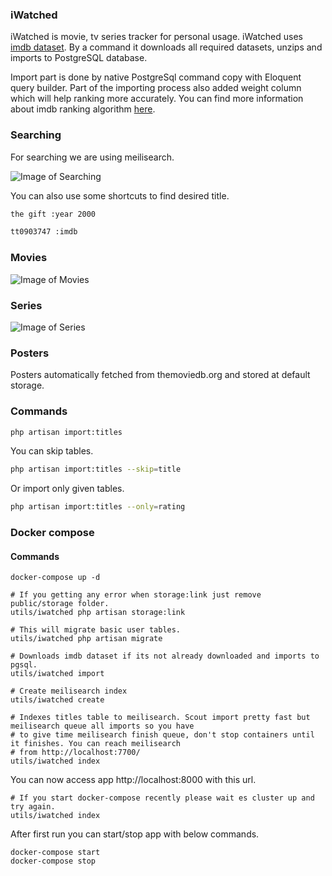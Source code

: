 ### iWatched

iWatched is movie, tv series tracker for personal usage. iWatched uses [imdb dataset](https://datasets.imdbws.com/). By a command it downloads all required datasets, unzips and imports to PostgreSQL database.

Import part is done by native PostgreSql command copy with Eloquent query builder. Part of the importing process also added weight column which will help ranking more accurately. You can find more information about imdb ranking algorithm [here](https://en.wikipedia.org/wiki/IMDb#Rankings).

### Searching

For searching we are using meilisearch.

![Image of Searching](./public/images/search.gif)

You can also use some shortcuts to find desired title.

```sh
the gift :year 2000
```

```sh
tt0903747 :imdb
```

### Movies

![Image of Movies](./public/images/movies.png)

### Series

![Image of Series](./public/images/series.png)

### Posters

Posters automatically fetched from themoviedb.org and stored at default storage.

### Commands

```sh
php artisan import:titles
```

You can skip tables.

```sh
php artisan import:titles --skip=title
```

Or import only given tables.

```sh
php artisan import:titles --only=rating
```

### Docker compose

#### Commands

```
docker-compose up -d

# If you getting any error when storage:link just remove public/storage folder.
utils/iwatched php artisan storage:link

# This will migrate basic user tables.
utils/iwatched php artisan migrate

# Downloads imdb dataset if its not already downloaded and imports to pgsql.
utils/iwatched import

# Create meilisearch index
utils/iwatched create

# Indexes titles table to meilisearch. Scout import pretty fast but meilisearch queue all imports so you have 
# to give time meilisearch finish queue, don't stop containers until it finishes. You can reach meilisearch 
# from http://localhost:7700/
utils/iwatched index
```

You can now access app http://localhost:8000 with this url.

```
# If you start docker-compose recently please wait es cluster up and try again.
utils/iwatched index
```

After first run you can start/stop app with below commands.

```
docker-compose start
docker-compose stop
```
